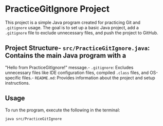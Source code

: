 # PracticeGitIgnore Project
This project is a simple Java program created for practicing Git and
`.gitignore` usage. The goal is to set up a basic Java project, add a
`.gitignore` file to exclude unnecessary files, and push the project
to GitHub.
## Project Structure- `src/PracticeGitIgnore.java`: Contains the main Java program with a
"Hello from PracticeGitIgnore!" message.- `.gitignore`: Excludes unnecessary files like IDE configuration
files, compiled `.class` files, and OS-specific files.- `README.md`: Provides information about the project and setup
instructions.
## Usage
To run the program, execute the following in the terminal:
 ```bash
 java src/PracticeGitIgnore
